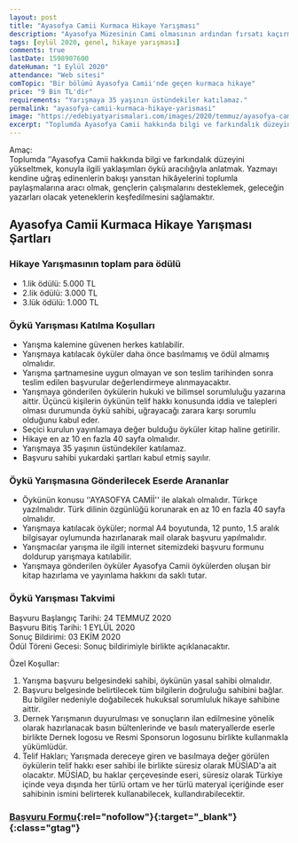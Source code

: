 ```yaml
---
layout: post
title: "Ayasofya Camii Kurmaca Hikaye Yarışması"
description: "Ayasofya Müzesinin Cami olmasının ardından fırsatı kaçırmayanlardan Musiad hikaye yarışması düzenliyor."
tags: [eylül 2020, genel, hikaye yarışması]
comments: true
lastDate: 1598907600  
dateHuman: "1 Eylül 2020"
attendance: "Web sitesi"
comTopic: "Bir bölümü Ayasofya Camii'nde geçen kurmaca hikaye"
price: "9 Bin TL'dir"
requirements: "Yarışmaya 35 yaşının üstündekiler katılamaz."
permalink: "ayasofya-camii-kurmaca-hikaye-yarismasi"
image: "https://edebiyatyarismalari.com/images/2020/temmuz/ayasofya-camii-kurmaca-hikaye-yarismasi.jpg"
excerpt: "Toplumda Ayasofya Camii hakkında bilgi ve farkındalık düzeyini yükseltmek, konuyla ilgili yaklaşımları öykü aracılığıyla anlatmak. Yazmayı kendine uğraş edinenlerin bakışı yansıtan hikâyelerini toplumla paylaşmalarına aracı olmak, gençlerin çalışmalarını desteklemek, geleceğin yazarları olacak yeteneklerin keşfedilmesini sağlamaktır."
---
```


Amaç:  
Toplumda ‘'Ayasofya Camii hakkında bilgi ve farkındalık düzeyini yükseltmek, konuyla ilgili yaklaşımları öykü aracılığıyla anlatmak. Yazmayı kendine uğraş edinenlerin bakışı yansıtan hikâyelerini toplumla paylaşmalarına aracı olmak, gençlerin çalışmalarını desteklemek, geleceğin yazarları olacak yeteneklerin keşfedilmesini sağlamaktır.

## Ayasofya Camii Kurmaca Hikaye Yarışması Şartları

### Hikaye Yarışmasının toplam para ödülü
- 1.lik ödülü: 5.000 TL
- 2.lik ödülü: 3.000 TL
- 3.lük ödülü: 1.000 TL
 

### Öykü Yarışması Katılma Koşulları
- Yarışma kalemine güvenen herkes katılabilir.
- Yarışmaya katılacak öyküler daha önce basılmamış ve ödül almamış olmalıdır.
- Yarışma şartnamesine uygun olmayan ve son teslim tarihinden sonra teslim edilen başvurular değerlendirmeye alınmayacaktır.
- Yarışmaya gönderilen öykülerin hukuki ve bilimsel sorumluluğu yazarına aittir. Üçüncü kişilerin öykünün telif hakkı konusunda iddia ve talepleri olması durumunda öykü sahibi, uğrayacağı zarara karşı sorumlu olduğunu kabul eder.
- Seçici kurulun yayınlamaya değer bulduğu öyküler kitap haline getirilir.
- Hikaye en az 10 en fazla 40 sayfa olmalıdır.
- Yarışmaya 35 yaşının üstündekiler katılamaz.
- Başvuru sahibi yukardaki şartları kabul etmiş sayılır.

### Öykü Yarışmasına Gönderilecek Eserde Arananlar
- Öykünün konusu ‘'AYASOFYA CAMİİ'' ile alakalı olmalıdır. Türkçe yazılmalıdır. Türk dilinin özgünlüğü korunarak en az 10 en fazla 40 sayfa olmalıdır.
- Yarışmaya katılacak öyküler; normal A4 boyutunda, 12 punto, 1.5 aralık bilgisayar oylumunda hazırlanarak mail olarak başvuru yapılmalıdır.
- Yarışmacılar yarışma ile ilgili internet sitemizdeki başvuru formunu doldurup yarışmaya katılabilir.
- Yarışmaya gönderilen öyküler Ayasofya Camii öykülerden oluşan bir kitap hazırlama ve yayınlama hakkını da saklı tutar.

### Öykü Yarışması Takvimi
Başvuru Başlangıç Tarihi: 24 TEMMUZ 2020  
Başvuru Bitiş Tarihi: 1 EYLÜL 2020  
Sonuç Bildirimi: 03 EKİM 2020  
Ödül Töreni Gecesi: Sonuç bildirimiyle birlikte açıklanacaktır.  

Özel Koşullar:  
1. Yarışma başvuru belgesindeki sahibi, öykünün yasal sahibi olmalıdır.
2. Başvuru belgesinde belirtilecek tüm bilgilerin doğruluğu sahibini bağlar. Bu bilgiler nedeniyle doğabilecek hukuksal sorumluluk hikaye sahibine aittir.
3. Dernek Yarışmanın duyurulması ve sonuçların ilan edilmesine yönelik olarak hazırlanacak basın bültenlerinde ve basılı materyallerde eserle birlikte Dernek logosu ve Resmi Sponsorun logosunu birlikte kullanmakla yükümlüdür.
4. Telif Hakları; Yarışmada dereceye giren ve basılmaya değer görülen öykülerin telif hakkı eser sahibi ile birlikte süresiz olarak MÜSİAD'a ait olacaktır. MÜSİAD, bu haklar çerçevesinde eseri, süresiz olarak Türkiye içinde veya dışında her türlü ortam ve her türlü materyal içeriğinde eser sahibinin ismini belirterek kullanabilecek, kullandırabilecektir.

### [Başvuru Formu](https://docs.google.com/forms/d/e/1FAIpQLSeQrqydmTp-DLc2ze026YgJZHhY192yQL7KEYnGG8uKNdIhcQ/viewform?ref=edebiyatyarismalari.com){:rel="nofollow"}{:target="_blank"}{:class="gtag"}